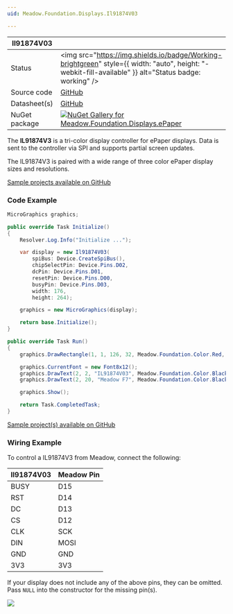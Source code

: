 ```yaml
---
uid: Meadow.Foundation.Displays.Il91874V03

---
```


| Il91874V03 | |
|--------|--------|
| Status | <img src="https://img.shields.io/badge/Working-brightgreen" style={{ width: "auto", height: "-webkit-fill-available" }} alt="Status badge: working" /> |
| Source code | [GitHub](https://github.com/WildernessLabs/Meadow.Foundation/tree/main/Source/Meadow.Foundation.Peripherals/Displays.ePaper) |
| Datasheet(s) | [GitHub](https://github.com/WildernessLabs/Meadow.Foundation/tree/main/Source/Meadow.Foundation.Peripherals/Displays.ePaper/Datasheets) |
| NuGet package | <a href="https://www.nuget.org/packages/Meadow.Foundation.Displays.ePaper/" target="_blank"><img src="https://img.shields.io/nuget/v/Meadow.Foundation.Displays.ePaper.svg?label=Meadow.Foundation.Displays.ePaper" alt="NuGet Gallery for Meadow.Foundation.Displays.ePaper" /></a> |

The **IL91874V3** is a tri-color display controller for ePaper displays. Data is sent to the controller via SPI and supports partial screen updates.

The IL91874V3 is paired with a wide range of three color ePaper display sizes and resolutions.

[Sample projects available on GitHub](https://github.com/WildernessLabs/Meadow.Foundation/tree/main/Source/Meadow.Foundation.Peripherals/Displays.ePaper/Samples)

### Code Example

```csharp
MicroGraphics graphics;

public override Task Initialize()
{
    Resolver.Log.Info("Initialize ...");

    var display = new Il91874V03(
        spiBus: Device.CreateSpiBus(),
        chipSelectPin: Device.Pins.D02,
        dcPin: Device.Pins.D01,
        resetPin: Device.Pins.D00,
        busyPin: Device.Pins.D03,
        width: 176,
        height: 264);

    graphics = new MicroGraphics(display);

    return base.Initialize();
}

public override Task Run()
{
    graphics.DrawRectangle(1, 1, 126, 32, Meadow.Foundation.Color.Red, false);

    graphics.CurrentFont = new Font8x12();
    graphics.DrawText(2, 2, "IL91874V03", Meadow.Foundation.Color.Black);
    graphics.DrawText(2, 20, "Meadow F7", Meadow.Foundation.Color.Black);

    graphics.Show();

    return Task.CompletedTask;
}

```

[Sample project(s) available on GitHub](https://github.com/WildernessLabs/Meadow.Foundation/tree/main/Source/Meadow.Foundation.Peripherals/Displays.ePaper/Samples/IL91874V03_Sample)

### Wiring Example

 To control a IL91874V3 from Meadow, connect the following:

| Il91874V03 | Meadow Pin |
|-----------|------------|
| BUSY      | D15        |
| RST       | D14        |
| DC        | D13        |
| CS        | D12        |
| CLK       | SCK        |
| DIN       | MOSI       |
| GND       | GND        |
| 3V3       | 3V3        |

If your display does not include any of the above pins, they can be omitted. Pass `NULL` into the constructor for the missing pin(s).

<img src="/API_Assets/Meadow.Foundation.Displays.ePaper.Il91874V03/ePaper_Fritzing.png" />

